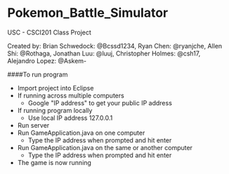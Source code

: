 Pokemon_Battle_Simulator
========================

USC - CSCI201 Class Project

Created by:
Brian Schwedock: @Bcssd1234,
Ryan Chen: @ryanjche,
Allen Shi: @Rothaga,
Jonathan Luu: @luuj,
Christopher Holmes: @csh17,
Alejandro Lopez: @Askem-


####To run program
+ Import project into Eclipse
+ If running across multiple computers
  + Google "IP address" to get your public IP address
+ If running program locally
  + Use local IP address 127.0.0.1
+ Run server
+ Run GameApplication.java on one computer
  + Type the IP address when prompted and hit enter
+ Run GameApplication.java on the same or another computer
  + Type the IP address when prompted and hit enter
+ The game is now running
